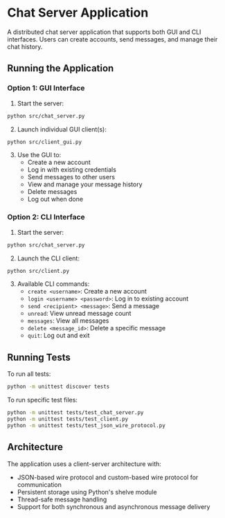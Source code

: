 # Chat Server Application

A distributed chat server application that supports both GUI and CLI interfaces. Users can create accounts, send messages, and manage their chat history.

## Running the Application

### Option 1: GUI Interface

1. Start the server:
```bash
python src/chat_server.py
```

2. Launch individual GUI client(s):
```bash
python src/client_gui.py
```

3. Use the GUI to:
   - Create a new account
   - Log in with existing credentials
   - Send messages to other users
   - View and manage your message history
   - Delete messages
   - Log out when done

### Option 2: CLI Interface

1. Start the server:
```bash
python src/chat_server.py
```

2. Launch the CLI client:
```bash
python src/client.py
```

3. Available CLI commands:
   - `create <username>`: Create a new account
   - `login <username> <password>`: Log in to existing account
   - `send <recipient> <message>`: Send a message
   - `unread`: View unread message count
   - `messages`: View all messages
   - `delete <message_id>`: Delete a specific message
   - `quit`: Log out and exit

## Running Tests

To run all tests:
```bash
python -m unittest discover tests
```

To run specific test files:
```bash
python -m unittest tests/test_chat_server.py
python -m unittest tests/test_client.py
python -m unittest tests/test_json_wire_protocol.py
```

## Architecture

The application uses a client-server architecture with:
- JSON-based wire protocol and custom-based wire protocol for communication
- Persistent storage using Python's shelve module
- Thread-safe message handling
- Support for both synchronous and asynchronous message delivery
